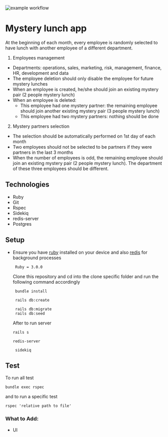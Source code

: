 ![example workflow](https://github.com/EfeAgare/Employee_Lunch_App/actions/workflows/test.yml/badge.svg)
# Mystery lunch app

At the beginning of each month, every employee is randomly selected to have lunch with another employee of a different department.

1. Employees management
  -  Departments: operations, sales, marketing, risk, management, finance, HR, development and data
  -  The employee deletion should only disable the employee for future mystery lunches
  - When an employee is created, he/she should join an existing mystery pair (2 people mystery lunch)
  -  When an employee is deleted:
      -  This employee had one mystery partner: the remaining employee should join
      another existing mystery pair (3 people mystery lunch)
      - This employee had two mystery partners: nothing should be done

2. Mystery partners selection
  - The selection should be automatically performed on 1st day of each month
  - Two employees should not be selected to be partners if they were partners in the last 3 months
  - When the number of employees is odd, the remaining employee should join an existing mystery pair (2 people mystery lunch). The department of these three employees should be different.

## Technologies
  * Ruby
  * Git
  * Rspec
  * Sidekiq
  * redis-server
  * Postgres

## Setup
- Ensure you have [ruby](https://rvm.io/rvm/install) installed on your device and also [redis](https://phoenixnap.com/kb/install-redis-on-mac) for background processes

  ```
   Ruby = 3.0.0
  ```

  Clone this repository and cd into the clone specific folder and run the following command 
  accordingly

  ```
   bundle install
  ```

  ```
   rails db:create 
  ```

  ```
   rails db:migrate
   rails db:seed
  ```

  After to run server

  ```
  rails s
  ```

  ```
  redis-server
  ```

  ```
   sidekiq
  ```

## Test 
To run all test
```
bundle exec rspec 
```

and to run a specific test 
 ```
 rspec 'relative path to file'
 ```

### What to Add:

- UI
